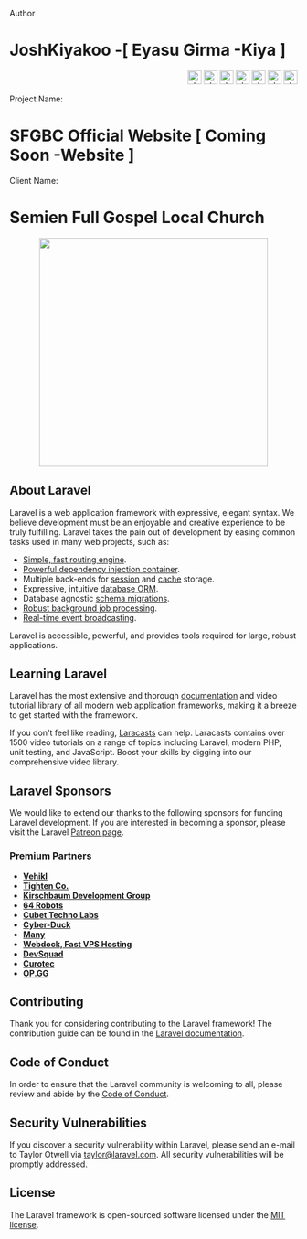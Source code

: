 Author
# JoshKiyakoo -[ Eyasu Girma -Kiya ]
<p align="right">
  <a href="mailto:sendtokiya@gmail.com" target="_blank"><img src="https://github.com/JoshKiyakoo/Profiler/blob/master/Gmail.png" alt="JoshKiyakoo on Gmail" target="_blank" width="24px" height="24px"></a>
  <a href="https://facebook.com/JoshKiyakoo" target="_blank"><img src="https://github.com/JoshKiyakoo/Profiler/blob/master/facebook.png" alt="JoshKiyakoo on Facebook" target="_blank" width="24px" height="24px"></a>
  <a href="https://t.me/JoshKiyakoo" target="_blank"><img src="https://github.com/JoshKiyakoo/Profiler/blob/master/telegram.png" target="_blank" alt="JoshKiyakoo on Telegram" width="24px" height="24px"></a>
  <a href="https://linkedin.com/in/JoshKiyakoo" target="_blank"><img src="https://github.com/JoshKiyakoo/Profiler/blob/master/linkedin.png" target="_blank" alt="JoshKiyakoo on LinkedIn" width="24px" height="24px"></a>
  <a href="https://twitter.com/JoshKiyakoo" target="_blank"><img src="https://github.com/JoshKiyakoo/Profiler/blob/master/twitter.png" target="_blank" alt="JoshKiyakoo on Twitter" width="24px" height="24px"></a>
  <a href="https://instagram.com/JoshKiyakoo" target="_blank"><img src="https://github.com/JoshKiyakoo/Profiler/blob/master/Instagram.png" target="_blank" alt="JoshKiyakoo on Instagram" width="24px" height="24px"></a>
  <a href="https://github.com/JoshKiyakoo" target="_blank"><img src="https://github.com/JoshKiyakoo/Profiler/blob/master/github.png" target="_blank" alt="JoshKiyakoo on GitHub" width="24px" height="24px"></a>
</p>

Project Name:
# SFGBC Official Website [ Coming Soon -Website ]
Client Name:
# Semien Full Gospel Local Church
<p align="center"><a href="https://semienfgbc.org" target="_blank"><img src="https://github.com/JoshKiyakoo/mrms.semienfgbc.org/blob/master/public/icon/FGBC_Fav_Icon.png" width="400"></a></p>

## About Laravel

Laravel is a web application framework with expressive, elegant syntax. We believe development must be an enjoyable and creative experience to be truly fulfilling. Laravel takes the pain out of development by easing common tasks used in many web projects, such as:

- [Simple, fast routing engine](https://laravel.com/docs/routing).
- [Powerful dependency injection container](https://laravel.com/docs/container).
- Multiple back-ends for [session](https://laravel.com/docs/session) and [cache](https://laravel.com/docs/cache) storage.
- Expressive, intuitive [database ORM](https://laravel.com/docs/eloquent).
- Database agnostic [schema migrations](https://laravel.com/docs/migrations).
- [Robust background job processing](https://laravel.com/docs/queues).
- [Real-time event broadcasting](https://laravel.com/docs/broadcasting).

Laravel is accessible, powerful, and provides tools required for large, robust applications.

## Learning Laravel

Laravel has the most extensive and thorough [documentation](https://laravel.com/docs) and video tutorial library of all modern web application frameworks, making it a breeze to get started with the framework.

If you don't feel like reading, [Laracasts](https://laracasts.com) can help. Laracasts contains over 1500 video tutorials on a range of topics including Laravel, modern PHP, unit testing, and JavaScript. Boost your skills by digging into our comprehensive video library.

## Laravel Sponsors

We would like to extend our thanks to the following sponsors for funding Laravel development. If you are interested in becoming a sponsor, please visit the Laravel [Patreon page](https://patreon.com/taylorotwell).

### Premium Partners

- **[Vehikl](https://vehikl.com/)**
- **[Tighten Co.](https://tighten.co)**
- **[Kirschbaum Development Group](https://kirschbaumdevelopment.com)**
- **[64 Robots](https://64robots.com)**
- **[Cubet Techno Labs](https://cubettech.com)**
- **[Cyber-Duck](https://cyber-duck.co.uk)**
- **[Many](https://www.many.co.uk)**
- **[Webdock, Fast VPS Hosting](https://www.webdock.io/en)**
- **[DevSquad](https://devsquad.com)**
- **[Curotec](https://www.curotec.com/)**
- **[OP.GG](https://op.gg)**

## Contributing

Thank you for considering contributing to the Laravel framework! The contribution guide can be found in the [Laravel documentation](https://laravel.com/docs/contributions).

## Code of Conduct

In order to ensure that the Laravel community is welcoming to all, please review and abide by the [Code of Conduct](https://laravel.com/docs/contributions#code-of-conduct).

## Security Vulnerabilities

If you discover a security vulnerability within Laravel, please send an e-mail to Taylor Otwell via [taylor@laravel.com](mailto:taylor@laravel.com). All security vulnerabilities will be promptly addressed.

## License

The Laravel framework is open-sourced software licensed under the [MIT license](https://opensource.org/licenses/MIT).
